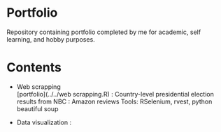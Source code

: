 # Portfolio
Repository containing portfolio completed by me for academic, self learning, and hobby purposes. 
# Contents
- Web scrapping \
[portfolio](../../web scrapping.R) : Country-level presidential election results from NBC
: Amazon reviews
Tools: RSelenium, rvest, python beautiful soup

- Data visualization 
: 
